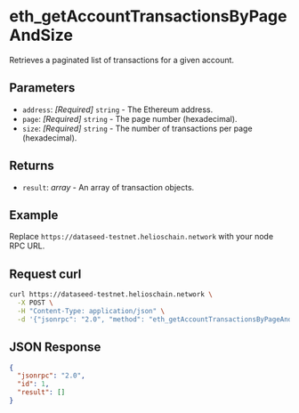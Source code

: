 # eth_getAccountTransactionsByPageAndSize

Retrieves a paginated list of transactions for a given account.

## Parameters

- `address`: *[Required]* `string` - The Ethereum address.
- `page`: *[Required]* `string` - The page number (hexadecimal).
- `size`: *[Required]* `string` - The number of transactions per page (hexadecimal).

## Returns

- `result`: *array* - An array of transaction objects.

## Example

Replace `https://dataseed-testnet.helioschain.network` with your node RPC URL.

## Request curl
```sh
curl https://dataseed-testnet.helioschain.network \
  -X POST \
  -H "Content-Type: application/json" \
  -d '{"jsonrpc": "2.0", "method": "eth_getAccountTransactionsByPageAndSize", "params": ["0x17267eB1FEC301848d4B5140eDDCFC48945427Ab", "0x1", "0x5"], "id": 1}'
```

## JSON Response
```json
{
  "jsonrpc": "2.0",
  "id": 1,
  "result": []
}
```